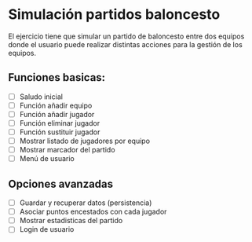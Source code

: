 #  Simulación partidos baloncesto

El ejercicio tiene que simular un partido de baloncesto entre dos equipos donde el usuario puede realizar distintas acciones para la gestión de los equipos.

## Funciones basicas:

- [ ] Saludo inicial
- [ ] Función añadir equipo
- [ ] Función añadir jugador
- [ ] Función eliminar jugador
- [ ] Función sustituir jugador
- [ ] Mostrar listado de jugadores por equipo
- [ ] Mostrar marcador del partido
- [ ] Menú de usuario

## Opciones avanzadas

- [ ] Guardar y recuperar datos (persistencia)
- [ ] Asociar puntos encestados con cada jugador
- [ ] Mostrar estadisticas del partido
- [ ] Login de usuario